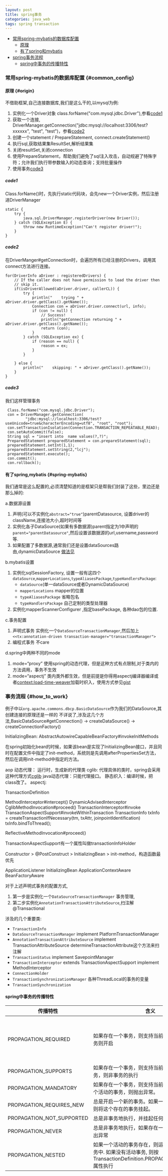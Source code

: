 ```yaml
---
layout: post
title: spring事务
categories: java_web
tags: spring transaction
---
```


*   [常用spring-mybatis的数据库配置](#common_config)
    *   [原理](#origin)
    *   [有了spring和mybatis](#spring-mybatis)
*   [spring事务流程](#how_to_work)
    *   [spring中事务的传播特性](#propagation)

### 常用spring-mybatis的数据库配置 {#common_config}

#### 原理 {#origin}

不借助框架,自己连接数据库,我们是这么干的,以mysql为例:

1.  实例化一个Driver对象  class.forName("com.mysql.jdbc.Driver"),参看[code1](#code1)
2.  获取一个连接, DriverManager.getConnection("jdbc:mysql://localhost:3306/test?xxxxxx", "test", "test")，参看[code2](#code2)
3.  创建一个statement / PrepareStatement, connect.createStatement()
4.  执行sql,获取结果集ResultSet,解析结果集
5.  关闭resultSet,关闭connection
6.  使用PrepareStatement，帮助我们避免了sql注入攻击，自动规避了特殊字符；允许我们执行带参数输入的动态查询；支持批量操作
7.  使用事务[code3](#code3)

##### code1

Class.forName()时，先执行static代码块，会先new一个Driver实例，然后注册进DriverManager

    static {
        try {
            java.sql.DriverManager.registerDriver(new Driver());
        } catch (SQLException E) {
            throw new RuntimeException("Can't register driver!");
        }
    }

##### code2

在DriverManger#getConnection时，会遍历所有已经注册的Drivers，调用其connect方法进行连接。

    for(DriverInfo aDriver : registeredDrivers) {
        // If the caller does not have permission to load the driver then
        // skip it.
        if(isDriverAllowed(aDriver.driver, callerCL)) {
            try {
                println("    trying " + aDriver.driver.getClass().getName());
                Connection con = aDriver.driver.connect(url, info);
                if (con != null) {
                    // Success!
                    println("getConnection returning " + aDriver.driver.getClass().getName());
                    return (con);
                }
            } catch (SQLException ex) {
                if (reason == null) {
                    reason = ex;
                }
            }

        } else {
            println("    skipping: " + aDriver.getClass().getName());
        }
    }

##### code3

我们这样管理事务

     Class.forName("com.mysql.jdbc.Driver");
     con = DriverManager.getConnection(
             "jdbc:mysql://localhost:3306/test?useUnicode=true&characterEncoding=utf8", "root", "root");
     con.setTransactionIsolation(Connection.TRANSACTION_REPEATABLE_READ);
     con.setAutoCommit(false);
     String sql = "insert into  name values(?,?)";
     PreparedStatement preparedStatement = con.prepareStatement(sql);
     preparedStatement.setInt(1,1);
     preparedStatement.setString(2,"lcj");
     preparedStatement.execute();
     con.commit();
     con.rollback();


#### 有了spring,mybatis {#spring-mybatis}

我们通常是这么配置的,必须清楚知道的是框架只是帮我们封装了这些，里边还是那么掉的:

a.数据源设置

1.  声明(可以不实例化`abstract="true"`)parentDatasource, 设置driver的className,连接池大小,超时时间等
2.  实例化各子DataSource(如果有多数据源)parent指定为1中声明的 `parent="parentDatasource"`,然后设置该数据源的url,username,password等.
3.  如果配置了多数据源,通常我们还是设置dataSources路由,dynamicDataSource [做法见](/2015/12/28/spring_databases)

b.mybatis设置

1.  实例化sqlSessionFactory, 设置一般有这四个`dataSource`,`mapperLocations`,`typeAliasesPackage`,`typeHandlersPackage`:
    *   `dataSource`(单一dataSource或者DynamicDataSource)
    *   `mapperLocations` mapper的位置
    *   `typeAliasesPackage`  省略包名
    *   `typeHandlersPackage` 自己定制的类型处理器
2.  实例化mapperScannerConfigurer ,指定basePackage, 各种dao包的位置.

c.事务配置

1.  声明式事务 实例化一个`DataSourceTransactionManager`,然后加上`<<tx:annotation-driven transaction-manager="transactionManager">`
2.  编程式事务 不care

d.spring中两种不同的mode

1.  mode=“proxy” 使用spring的动态代理，但是这种方式有点限制,对于类内的方法调用，事务不生效
2.  mode=“aspectj” 类内类外都生效，但是前提是你得用aspectj编译器编译或者<context:load-time-weaver>加载时织入，使用方式参见[gist](https://gist.github.com/lcj1992/ea228aa0a9415f0bc6675a9c4cb0dc81)

### 事务流程 {#how_to_work}

例子中以`org.apache.commons.dbcp.BasicDataSource`作为我们的DataSource,其创建连接的原理还是一样的
不详说了,涉及这几个方法,BasicDataSource#getConnection() -> createDataSource() -> createConnectionFactory()

InitializingBean: AbstractAutowireCapableBeanFactory#invokeInitMethods

在spring初始化bean的时候，如果该bean是实现了InitializingBean接口，并且同时在配置文件中指定了init-method，系统则是先调用afterPropertiesSet方法，然后在调用init-method中指定的方法。

aop
动态代理： 运行时，生成新的代理类
    cglib: 代理具体的类时，spring会采用这种代理方式[cglib](http://docs.spring.io/spring/docs/current/spring-framework-reference/html/aop-api.html#aop-pfb-proxy-types)
    java动态代理：只能代理接口。
静态织入：编译时候，把class改了。
    aspectj:

TransactionDefinition

MethodInterceptor#intercept()
DynamicAdvisedInterceptor
CglibMethodInvocation#proceed()
TransactionInterceptor#invoke
TransactionAspectSupport#invokeWithinTransaction  TransactionInfo txInfo = createTransactionIfNecessary(tm, txAttr, joinpointIdentification) txInfo.bindToThread();

ReflectiveMethodInvocation#proceed()

TransactionAspectSupport有一个属性叫做transactionInfoHolder

Constructor > @PostConstruct > InitializingBean > init-method，构造函数最优先

ApplicationListener<ContextRefreshEvent>
InitializingBean
ApplicationContextAware
BeanFactoryAware


对于上述声明式事务的配置方式,

1.  第一步是实例化一个`DataSourceTransactionManager` 事务管理,
2.  第二步实例化`AnnotationTransactionAttributeSource`,扫注解@Transactional

涉及的几个重要类:

*  `TransactionInfo`
*  `DataSourceTransactionManager` implement PlatformTransactionManager
*  `AnnotationTransactionAttributeSource` implement TransactionAttributeSource   determineTransactionAttribute这个方法来扫注解
*  `TransactionStatus` implement SavepointManager
*  `TransactionInterceptor` extends TransactionAspectSupport implement MethodInterceptor
*  `ConnectionHolder`
*  `TransactionSynchronizationManager` 各种ThreadLocal的事务的变量
*  `TransactionSynchronization`

#### spring中事务的传播特性

|传播特性|含义|场景|
|-|-|-|
|PROPAGATION_REQUIRED|如果存在一个事务，则支持当前事务。如果没有事务则开启|默认的，也基本够用了。|
|PROPAGATION_SUPPORTS|如果存在一个事务，则支持当前事务。如果没有事务，则非事务的执行||
|PROPAGATION_MANDATORY|如果存在一个事务，则支持当前事务。如果没有一个活动的事务，则抛出异常。||
|PROPAGATION_REQUIRES_NEW|总是开启一个新的事务。如果一个事务已经存在，则将这个存在的事务挂起。||
|PROPAGATION_NOT_SUPPORTED|总是非事务地执行，并挂起任何存在的事务。||
|PROPAGATION_NEVER|总是非事务地执行，如果存在一个活动事务，则抛出异常||
|PROPAGATION_NESTED|如果一个活动的事务存在，则运行在一个嵌套的事务中. 如果没有活动事务, 则按TransactionDefinition.PROPAGATION_REQUIRED 属性执行||
